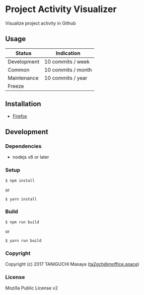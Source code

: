 Project Activity Visualizer
========================
Visualize project activity in Github

## Usage

| Status      | Indication         |
|-------------|--------------------|
| Development | 10 commits / week  |
| Common      | 10 commits / month |
| Maintenance | 10 commits / year  |
| Freeze      |                    |

## Installation

- [Firefox]()

## Development

### Dependencies

- nodejs v6 or later

### Setup

```
$ npm install
```

or

```
$ yarn install
```

### Build

```
$ npm run build
```

or

```
$ yarn run build
```

### Copyright

Copyright (c) 2017 TANIGUCHI Masaya (ta2gch@moffice.space)

### License

Mozilla Public License v2
